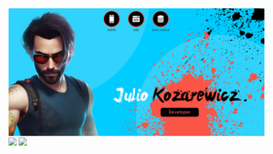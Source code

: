 <img src="0_utils/banner.png">
<div align="left" style="width: 100%;">
    <img height="207px" src="https://github-readme-stats.vercel.app/api/?username=juliokozarewicz&theme=transparent&count_private=true&show_icons=true&border_color=0484FD00"/>
    <img height="207px" src="https://github-readme-stats.vercel.app/api/top-langs/?username=juliokozarewicz&layout=compact&langs_count=7&theme=transparent&border_color=0484FD00"/>
</div>
